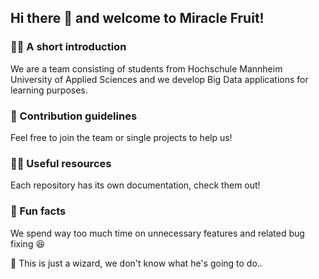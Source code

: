 ## Hi there 👋 and welcome to Miracle Fruit!

### 🙋‍♀️ A short introduction

We are a team consisting of students from Hochschule Mannheim University of Applied Sciences and we develop Big Data applications for learning purposes.

### 🌈 Contribution guidelines

Feel free to join the team or single projects to help us!

### 👩‍💻 Useful resources

Each repository has its own documentation, check them out!

### 🍿 Fun facts

We spend way too much time on unnecessary features and related bug fixing 😆

🧙 This is just a wizard, we don't know what he's going to do..
